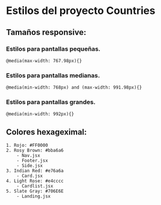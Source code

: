 # Estilos del proyecto Countries

## Tamaños responsive:

### Estilos para pantallas pequeñas.    
    @media(max-width: 767.98px){}

### Estilos para pantallas medianas.
    @media(min-width: 768px) and (max-width: 991.98px){}

### Estilos para pantallas grandes.
    @media(min-width: 992px){}


## Colores hexageximal:

```
1. Rojo: #FF0000
2. Rosy Brown: #bba6a6
    - Nav.jsx
    - Footer.jsx
    - Side.jsx
3. Indian Red: #e76a6a
    - Card.jsx
4. Light Rose: #e4cccc
    - Cardlist.jsx
5. Slate Gray: #706E6E
    - Landing.jsx
```


